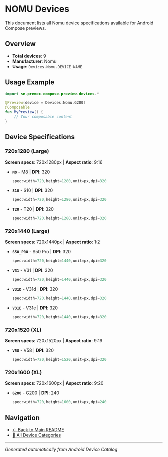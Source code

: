 # NOMU Devices

This document lists all Nomu device specifications available for Android Compose previews.

## Overview

- **Total devices**: 9
- **Manufacturer**: Nomu
- **Usage**: `Devices.Nomu.DEVICE_NAME`

## Usage Example

```kotlin
import se.premex.compose.preview.devices.*

@Preview(device = Devices.Nomu.G200)
@Composable
fun MyPreview() {
    // Your composable content
}
```

## Device Specifications

### 720x1280 (Large)

**Screen specs**: 720x1280px | **Aspect ratio**: 9:16

- **`M8`** - M8 | **DPI**: 320
  ```kotlin
  spec:width=720,height=1280,unit=px,dpi=320
  ```

- **`S10`** - S10 | **DPI**: 320
  ```kotlin
  spec:width=720,height=1280,unit=px,dpi=320
  ```

- **`T20`** - T20 | **DPI**: 320
  ```kotlin
  spec:width=720,height=1280,unit=px,dpi=320
  ```

### 720x1440 (Large)

**Screen specs**: 720x1440px | **Aspect ratio**: 1:2

- **`S50_PRO`** - S50 Pro | **DPI**: 320
  ```kotlin
  spec:width=720,height=1440,unit=px,dpi=320
  ```

- **`V31`** - V31 | **DPI**: 320
  ```kotlin
  spec:width=720,height=1440,unit=px,dpi=320
  ```

- **`V31D`** - V31d | **DPI**: 320
  ```kotlin
  spec:width=720,height=1440,unit=px,dpi=320
  ```

- **`V31E`** - V31e | **DPI**: 320
  ```kotlin
  spec:width=720,height=1440,unit=px,dpi=320
  ```

### 720x1520 (XL)

**Screen specs**: 720x1520px | **Aspect ratio**: 9:19

- **`V58`** - V58 | **DPI**: 320
  ```kotlin
  spec:width=720,height=1520,unit=px,dpi=320
  ```

### 720x1600 (XL)

**Screen specs**: 720x1600px | **Aspect ratio**: 9:20

- **`G200`** - G200 | **DPI**: 240
  ```kotlin
  spec:width=720,height=1600,unit=px,dpi=240
  ```

## Navigation

- [← Back to Main README](../../README.md)
- [📱 All Device Categories](../README.md)

---
*Generated automatically from Android Device Catalog*
